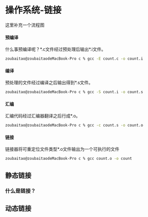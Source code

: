 # 操作系统-链接

这里补充一个流程图

#### 预编译

什么事预编译呢？*.c文件经过预处理后输出\*.i文件。

```bash
zoubaitao@zoubaitaodeMacBook-Pro c % gcc -E count.c -o count.i
```

#### 编译

预处理的文件经过编译之后输出得到\*.s文件。

```bash
zoubaitao@zoubaitaodeMacBook-Pro c % gcc -S count.i -o count.s
```

#### 汇编

汇编代码经过汇编器翻译之后行成\*.o。

```bash
zoubaitao@zoubaitaodeMacBook-Pro c % gcc -c count.s -o count.o
```

#### 链接

链接器将可重定位文件类型\*.o文件输出为一个可执行的文件

```bash
zoubaitao@zoubaitaodeMacBook-Pro c % gcc count.o -o count
```



## 静态链接

### 什么是链接？



## 动态链接

